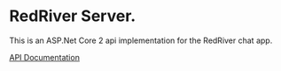 # RedRiver Server.

This is an ASP.Net Core 2 api implementation for the RedRiver chat app. 

[API Documentation](https://documenter.getpostman.com/view/1600195/redriverserver-api-documentation-v20/RW1Vshpa)
